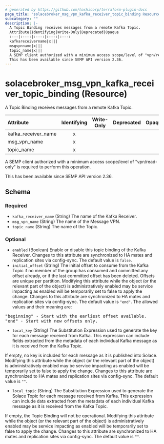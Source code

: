 ```yaml
---
# generated by https://github.com/hashicorp/terraform-plugin-docs
page_title: "solacebroker_msg_vpn_kafka_receiver_topic_binding Resource - solacebroker"
subcategory: ""
description: |-
  A Topic Binding receives messages from a remote Kafka Topic.
  Attribute|Identifying|Write-Only|Deprecated|Opaque
  :---|:---:|:---:|:---:|:---:
  kafkareceivername|x|||
  msgvpnname|x|||
  topic_name|x|||
  A SEMP client authorized with a minimum access scope/level of "vpn/read-only" is required to perform this operation.
  This has been available since SEMP API version 2.36.
---
```


# solacebroker_msg_vpn_kafka_receiver_topic_binding (Resource)

A Topic Binding receives messages from a remote Kafka Topic.


Attribute|Identifying|Write-Only|Deprecated|Opaque
:---|:---:|:---:|:---:|:---:
kafka_receiver_name|x|||
msg_vpn_name|x|||
topic_name|x|||



A SEMP client authorized with a minimum access scope/level of "vpn/read-only" is required to perform this operation.

This has been available since SEMP API version 2.36.



<!-- schema generated by tfplugindocs -->
## Schema

### Required

- `kafka_receiver_name` (String) The name of the Kafka Receiver.
- `msg_vpn_name` (String) The name of the Message VPN.
- `topic_name` (String) The name of the Topic.

### Optional

- `enabled` (Boolean) Enable or disable this topic binding of the Kafka Receiver. Changes to this attribute are synchronized to HA mates and replication sites via config-sync. The default value is `false`.
- `initial_offset` (String) The initial offset to consume from the Kafka Topic if no member of the group has consumed and committed any offset already, or if the last committed offset has been deleted. Offsets are unique per partition. Modifying this attribute while the object (or the relevant part of the object) is administratively enabled may be service impacting as enabled will be temporarily set to false to apply the change. Changes to this attribute are synchronized to HA mates and replication sites via config-sync. The default value is `"end"`. The allowed values and their meaning are:

<pre>
"beginning" - Start with the earliest offset available.
"end" - Start with new offsets only.
</pre>
- `local_key` (String) The Substitution Expression used to generate the key for each message received from Kafka. This expression can include fields extracted from the metadata of each individual Kafka message as it is received from the Kafka Topic.

If empty, no key is included for each message as it is published into Solace. Modifying this attribute while the object (or the relevant part of the object) is administratively enabled may be service impacting as enabled will be temporarily set to false to apply the change. Changes to this attribute are synchronized to HA mates and replication sites via config-sync. The default value is `""`.
- `local_topic` (String) The Substitution Expression used to generate the Solace Topic for each message received from Kafka. This expression can include data extracted from the metadata of each individual Kafka message as it is received from the Kafka Topic.

If empty, the Topic Binding will not be operational. Modifying this attribute while the object (or the relevant part of the object) is administratively enabled may be service impacting as enabled will be temporarily set to false to apply the change. Changes to this attribute are synchronized to HA mates and replication sites via config-sync. The default value is `""`.
